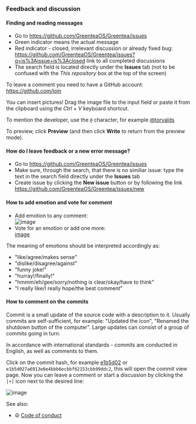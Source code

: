 ### Feedback and discussion

#### Finding and reading messages

* Go to https://github.com/GreenteaOS/Greentea/issues
* Green indicator means the actual message
* Red indicator - closed, irrelevant discussion or already fixed bug: https://github.com/GreenteaOS/Greentea/issues?q=is%3Aissue+is%3Aclosed link to all completed discussions
* The search field is located directly under the **Issues** tab (not to be confused with the *This repository* box at the top of the screen)

To leave a comment you need to have a GitHub account: https://github.com/join

You can insert pictures! Drag the image file to the input field or paste it from the clipboard using the *Ctrl + V* keyboard shortcut.

To mention the developer, use the `@` character, for example [@torvalds](https://github.com/torvalds)

To preview, click **Preview** (and then click **Write** to return from the preview mode).

#### How do I leave feedback or a new error message?

* Go to https://github.com/GreenteaOS/Greentea/issues
* Make sure, through the search, that there is no similiar issue: type the text in the search field directly under the **Issues** tab
* Create issue by clicking the **New issue** button or by following the link https://github.com/GreenteaOS/Greentea/issues/new

#### How to add emotion and vote for comment

* Add emotion to any comment: <br>![image](https://cloud.githubusercontent.com/assets/3642643/23592706/1ecbadb2-0216-11e7-9c23-14a9cfb04c3f.png)
* Vote for an emotion or add one more: <br> [image](https://cloud.githubusercontent.com/assets/3642643/23592726/6016b8ca-0216-11e7-947a-76973bb7d1e0.png)

The meaning of emotions should be interpreted accordingly as:
* "like/agree/makes sense"
* "dislike/disagree/against"
* "funny joke!"
* "hurray!/finally!"
* "hmmm/eh/gee/sorry/nothing is clear/okay/have to think"
* "I really like/I really hope/the best comment"

#### How to comment on the commits

Commit is a small update of the source code with a description to it. Usually commits are self-sufficient, for example: "Updated the icon", "Renamed the shutdown button of the computer". Large updates can consist of a group of commits going in turn.

In accordance with international standards - commits are conducted in English, as well as comments to them.

Click on the commit hash, for example [e1b5d02](https://github.com/GreenteaOS/Greentea/commit/e1b5d027a6913e0e4bbb6ecbbf62153cbb99ddc2) or `e1b5d027a6913e0e4bbb6ecbbf62153cbb99ddc2`, this will open the commit view page. Now you can leave a comment or start a discussion by clicking the `[+]` icon next to the desired line:

![image](https://user-images.githubusercontent.com/3642643/38614228-04339e86-3d95-11e8-9045-6ffc4b67e8d9.png)

See also:

* :peace_symbol: [Code of conduct](Conduct.md)
